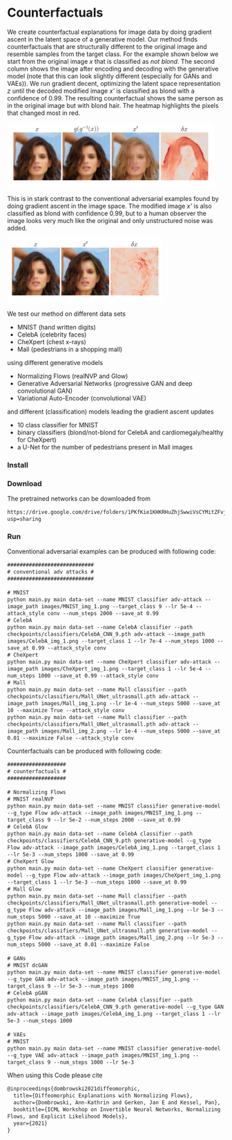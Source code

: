 # Counterfactuals

We create counterfactual explanations for image data by doing gradient ascent in the latent space of a generative model.
Our method finds counterfactuals that are structurally different to the original image and resemble samples from the target class.
For the example shown below we start from the original image *x* that is classified as *not blond*. The second column shows the image after encoding and decoding with the generative model (note that this can look slightly different (especially for GANs and VAEs)). We run gradient decent, optimizing the latent space representation *z* until the decoded modified image *x'* is classified as blond with a confidence of 0.99.
The resulting counterfactual shows the same person as in the original image but with blond hair. The heatmap highlights the pixels that changed most in red.

<img src="https://github.com/AnnahDo/Counterfactuals/blob/main/results/overview_CelebA_img_1_z_Glow_save_at_0.99.png" height="150">

This is in stark contrast to the conventional adversarial examples found by doing gradient ascent in the image space. The modified image *x'* is also classified as blond with confidence 0.99, but to a human observer the image looks very much like the original and only unstructured noise was added.

<img src="https://github.com/AnnahDo/Counterfactuals/blob/main/results/overview_CelebA_img_1_conv_save_at_0.99.png" height="150">

We test our method on different data sets
- MNIST (hand written digits)
- CelebA (celebrity faces)
- CheXpert (chest x-rays)
- Mall (pedestrians in a shopping mall)

using different generative models
- Normalizing Flows (realNVP and Glow)
- Generative Adversarial Networks (progressive GAN and deep convolutional GAN)
- Variational Auto-Encoder (convolutional VAE)

and different (classification) models leading the gradient ascent updates
- 10 class classifier for MNIST
- binary classifiers (blond/not-blond for CelebA and cardiomegaly/healthy for CheXpert)
- a U-Net for the number of pedestrians present in Mall images

### Install


### Download
The pretrained networks can be downloaded from
```
https://drive.google.com/drive/folders/1PKfKie1KHKRHuZhjSwwiVsCYMitZFvjV?usp=sharing
```

### Run
Conventional adversarial examples can be produced with following code:
```
############################
# conventional adv attacks #
############################

# MNIST
python main.py main data-set --name MNIST classifier adv-attack --image_path images/MNIST_img_1.png --target_class 9 --lr 5e-4 --attack_style conv --num_steps 2000 --save_at 0.99
# CelebA
python main.py main data-set --name CelebA classifier --path checkpoints/classifiers/CelebA_CNN_9.pth adv-attack --image_path images/CelebA_img_1.png --target_class 1 --lr 7e-4 --num_steps 1000 --save_at 0.99 --attack_style conv
# CheXpert
python main.py main data-set --name CheXpert classifier adv-attack --image_path images/CheXpert_img_1.png --target_class 1 --lr 5e-4 --num_steps 1000 --save_at 0.99 --attack_style conv
# Mall
python main.py main data-set --name Mall classifier --path checkpoints/classifiers/Mall_UNet_ultrasmall.pth adv-attack --image_path images/Mall_img_1.png --lr 1e-4 --num_steps 5000 --save_at 10 --maximize True --attack_style conv
python main.py main data-set --name Mall classifier --path checkpoints/classifiers/Mall_UNet_ultrasmall.pth adv-attack --image_path images/Mall_img_2.png --lr 1e-4 --num_steps 5000 --save_at 0.01 --maximize False --attack_style conv

```
Counterfactuals can be produced with following code:
```
###################
# counterfactuals #
###################

# Normalizing Flows
# MNIST realNVP
python main.py main data-set --name MNIST classifier generative-model --g_type Flow adv-attack --image_path images/MNIST_img_1.png --target_class 9 --lr 5e-2 --num_steps 2000 --save_at 0.99
# CelebA Glow
python main.py main data-set --name CelebA classifier --path checkpoints/classifiers/CelebA_CNN_9.pth generative-model --g_type Flow adv-attack --image_path images/CelebA_img_1.png --target_class 1 --lr 5e-3 --num_steps 1000 --save_at 0.99
# CheXpert Glow
python main.py main data-set --name CheXpert classifier generative-model --g_type Flow adv-attack --image_path images/CheXpert_img_1.png --target_class 1 --lr 5e-3 --num_steps 1000 --save_at 0.99
# Mall Glow
python main.py main data-set --name Mall classifier --path checkpoints/classifiers/Mall_UNet_ultrasmall.pth generative-model --g_type Flow adv-attack --image_path images/Mall_img_1.png --lr 5e-3 --num_steps 5000 --save_at 10 --maximize True
python main.py main data-set --name Mall classifier --path checkpoints/classifiers/Mall_UNet_ultrasmall.pth generative-model --g_type Flow adv-attack --image_path images/Mall_img_2.png --lr 5e-3 --num_steps 5000 --save_at 0.01 --maximize False

# GANs
# MNIST dcGAN
python main.py main data-set --name MNIST classifier generative-model --g_type GAN adv-attack --image_path images/MNIST_img_1.png --target_class 9 --lr 5e-3 --num_steps 1000
# CelebA pGAN
python main.py main data-set --name CelebA classifier --path checkpoints/classifiers/CelebA_CNN_9.pth generative-model --g_type GAN adv-attack --image_path images/CelebA_img_1.png --target_class 1 --lr 5e-3 --num_steps 1000

# VAEs
# MNIST
python main.py main data-set --name MNIST classifier generative-model --g_type VAE adv-attack --image_path images/MNIST_img_1.png --target_class 9 --num_steps 1000 --lr 5e-3

```

When using this Code please cite

```
@inproceedings{dombrowski2021diffeomorphic,
  title={Diffeomorphic Explanations with Normalizing Flows},
  author={Dombrowski, Ann-Kathrin and Gerken, Jan E and Kessel, Pan},
  booktitle={ICML Workshop on Invertible Neural Networks, Normalizing Flows, and Explicit Likelihood Models},
  year={2021}
}
```
